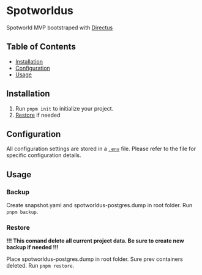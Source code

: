 # Spotworldus

Spotworld MVP bootstraped with [Directus](https://docs.directus.io/)

## Table of Contents

- [Installation](#installation)
- [Configuration](#configuration)
- [Usage](#usage)

## Installation

1. Run `pnpm init` to initialize your project.
2. [Restore](#restore) if needed

## Configuration

All configuration settings are stored in a [`.env`](./.env) file. Please refer to the file for specific configuration details.

## Usage

### Backup

Create snapshot.yaml and spotworldus-postgres.dump in root folder.
Run `pnpm backup`.

### Restore

**!!! This comand delete all current project data. Be sure to create new backup if needed !!!**

Place spotworldus-postgres.dump in root folder. Sure prev containers deleted.
Run `pnpm restore`.